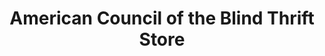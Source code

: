---
title: "American Council of the Blind Thrift Store"
url: /amarillo/american-council-of-the-blind-thrift-store/
shop: charity
---
